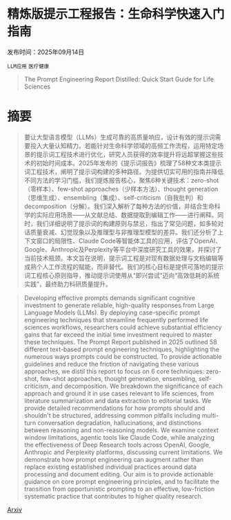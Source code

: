 # 精炼版提示工程报告：生命科学快速入门指南

发布时间：2025年09月14日

`LLM应用` `医疗健康`

> The Prompt Engineering Report Distilled: Quick Start Guide for Life Sciences

# 摘要

> 要让大型语言模型（LLMs）生成可靠的高质量响应，设计有效的提示词需要投入大量认知精力。若能针对生命科学领域的高频工作流程，运用特定场景的提示词工程技术进行优化，研究人员获得的效率提升将远超掌握这些技术的初始时间成本。2025年发布的《提示词报告》梳理了58种文本类提示词工程技术，阐明了提示词构建的多种路径。为提供切实可用的指南并降低不同方法的学习门槛，我们提炼报告核心，聚焦6种关键技术：zero-shot（零样本）、few-shot approaches（少样本方法）、thought generation（思维生成）、ensembling（集成）、self-criticism（自我批判）和decomposition（分解）。我们深入解析了每种方法的价值，并结合生命科学的实际应用场景——从文献总结、数据提取到编辑工作——进行阐释。同时，我们详细说明了提示词的构建原则与禁忌，指出了常见问题，如多轮对话质量衰减、幻觉现象以及推理型与非推理型模型的差异。我们还分析了上下文窗口的局限性、Claude Code等智能体工具的应用，评估了OpenAI、Google、Anthropic及Perplexity等平台中深度研究工具的效果，并探讨了当前技术瓶颈。本文旨在说明，提示词工程是对现有数据处理与文档编辑等成熟个人工作流程的赋能，而非替代。我们的核心目标是提供可落地的提示词工程核心原则指导，推动提示词使用从“即兴尝试”迈向“高效低耗的系统实践”，最终助力科研质量提升。

> Developing effective prompts demands significant cognitive investment to generate reliable, high-quality responses from Large Language Models (LLMs). By deploying case-specific prompt engineering techniques that streamline frequently performed life sciences workflows, researchers could achieve substantial efficiency gains that far exceed the initial time investment required to master these techniques. The Prompt Report published in 2025 outlined 58 different text-based prompt engineering techniques, highlighting the numerous ways prompts could be constructed. To provide actionable guidelines and reduce the friction of navigating these various approaches, we distil this report to focus on 6 core techniques: zero-shot, few-shot approaches, thought generation, ensembling, self-criticism, and decomposition. We breakdown the significance of each approach and ground it in use cases relevant to life sciences, from literature summarization and data extraction to editorial tasks. We provide detailed recommendations for how prompts should and shouldn't be structured, addressing common pitfalls including multi-turn conversation degradation, hallucinations, and distinctions between reasoning and non-reasoning models. We examine context window limitations, agentic tools like Claude Code, while analyzing the effectiveness of Deep Research tools across OpenAI, Google, Anthropic and Perplexity platforms, discussing current limitations. We demonstrate how prompt engineering can augment rather than replace existing established individual practices around data processing and document editing. Our aim is to provide actionable guidance on core prompt engineering principles, and to facilitate the transition from opportunistic prompting to an effective, low-friction systematic practice that contributes to higher quality research.

[Arxiv](https://arxiv.org/abs/2509.11295)